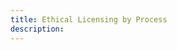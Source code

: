 ```yaml
---
title: Ethical Licensing by Process
description:
---
```


<!-- free trial, contact for free license -->

<!-- one approval unlocks many licenses -->
